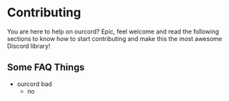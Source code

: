 # Contributing
You are here to help on ourcord? Epic, feel welcome and read the following sections to know how to start contributing and make this the most awesome Discord library!

## Some FAQ Things

- ourcord bad  
  - no 
